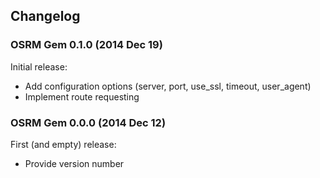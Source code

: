 ## Changelog

### OSRM Gem 0.1.0 (2014 Dec 19) ###

Initial release:

* Add configuration options (server, port, use_ssl, timeout, user_agent)
* Implement route requesting

### OSRM Gem 0.0.0 (2014 Dec 12) ###

First (and empty) release:

* Provide version number
